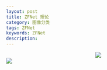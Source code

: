```yaml
---
layout: post
title: ZFNet 理论
category: 图像分类
tags: ZFNet
keywords: ZFNet
description:
---
```


<div style="text-align:center">

<img src="https://raw.githubusercontent.com/chiemon/chiemon.github.io/master/img/ZFNet-1.png">

</div>

<img src="https://raw.githubusercontent.com/chiemon/chiemon.github.io/master/img/ZFNet-2.png">
